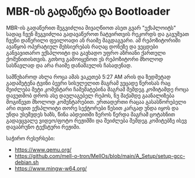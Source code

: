 # MBR-ის გადაწერა და Bootloader
MBR-ის გადაწერით შეგვიძლია მივაღწიოთ ასეთ გვარ "ექსპლოიტს" სადაც ჩვენ შეგვიძლია გადავაწეროთ ჩატვირთვის რეკორდს და გავუშვათ ჩვენი დაწერილი ფეილოადი ან რაიმე მაგდაგვარი. ამ რეპოზიტორიში ავაწყობ ოპერატიულ მეხსიერებას რაღაც დონეზე და ვეცდები განვავითარო ექსპლოიტი და გავხადო უფრო აზრიანი ქართული ქომუნითისთვის. გთხოვ გამოიყენოთ ეს რეპოზიტორი მხოლოდ სასწავლად და არა რაიმე დანაშაულის ჩასადენად.

სამწუხაროდ ახლა როცა ამას ვაკეთებ 5:27 AM არის და ზედმეტად გადამეტენა ტვინი ბევრი სისულელით მაგრამ ვეცადე წერისას რაც შეიძლება მეტი კომენტარი ჩამემატებინა მაგრამ შემდეგ კომიტამდე როცა დავუთმობ დროს ასე დაულაგებელ რეპოს, ნუ მაქამდე გაანალიზება მოგიწევთ მხოლოდ კომენტარებით. ერთადერთი რაცაა გასასწორებელი არი თვით ექსპლოიტი თორე სექტორები წესით კარგად უნდა იყოს და უნდა უსემვდეს ხაზს, წინა აბდეითში ზეროს წერდა მაგრამ ცოტახნით გადავცვალე ვიდეო/ფოტო რეჟიმში და შეიძლება შემდეგ კომიტებზე ისევ დავაბრუნო ტექსტური რეჟიმი.

საჭირო რესურსები:

* https://www.qemu.org/
* https://github.com/mell-o-tron/MellOs/blob/main/A_Setup/setup-gcc-debian.sh
* https://www.mingw-w64.org/
